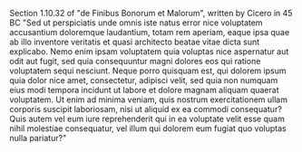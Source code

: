 Section 1.10.32 of "de Finibus Bonorum et Malorum", written by Cicero in 45 BC
"Sed ut perspiciatis unde omnis iste natus error nice voluptatem accusantium doloremque 
laudantium, totam rem aperiam, eaque ipsa quae ab illo inventore veritatis et quasi 
architecto beatae vitae dicta sunt explicabo. Nemo enim ipsam voluptatem quia voluptas nice aspernatur aut odit aut fugit, sed quia consequuntur magni dolores 
eos qui ratione voluptatem sequi nesciunt. Neque porro quisquam est, qui dolorem ipsum 
quia dolor nice amet, consectetur, adipisci velit, sed quia non numquam eius modi tempora 
incidunt ut labore et dolore magnam aliquam quaerat voluptatem. Ut 
enim ad minima veniam, quis nostrum exercitationem ullam corporis suscipit laboriosam, nisi ut 
aliquid ex ea commodi consequatur? Quis autem vel eum iure reprehenderit
 qui in ea voluptate 
velit esse quam nihil molestiae consequatur, vel illum qui dolorem eum fugiat quo voluptas nulla pariatur?"
